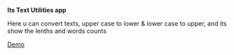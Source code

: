 <strong> Its Text Utilities app </strong>
<p> Here u can convert texts, upper case to lower & lower case to upper, and its show the lenths and words counts </p>
<a href='https://irayya-hiremath.github.io/Text_Utilities'>Demo</a>
